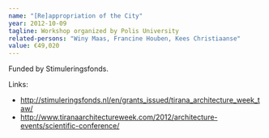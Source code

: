 ```yaml
---
name: "[Re]appropriation of the City"
year: 2012-10-09
tagline: Workshop organized by Polis University
related-persons: "Winy Maas, Francine Houben, Kees Christiaanse"
value: €49,020
---
```

Funded by Stimuleringsfonds.

Links:
* <http://stimuleringsfonds.nl/en/grants_issued/tirana_architecture_week_taw/>
* <http://www.tiranaarchitectureweek.com/2012/architecture-events/scientific-conference/>

